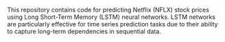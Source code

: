 This repository contains code for predicting Netflix (NFLX) stock prices using Long Short-Term Memory (LSTM) neural networks. LSTM networks are particularly effective for time series prediction tasks due to their ability to capture long-term dependencies in sequential data.
